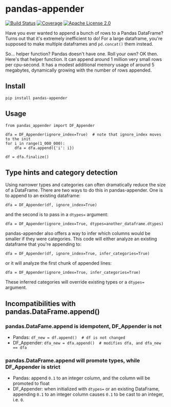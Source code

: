 # pandas-appender

[![Build Status](https://dev.azure.com/lindahl0577/pandas-appender/_apis/build/status/wumpus.pandas-appender?branchName=main)](https://dev.azure.com/lindahl0577/pandas-appender/_build/latest?definitionId=2&branchName=main) [![Coverage](https://coveralls.io/repos/github/wumpus/pandas-appender/badge.svg?branch=main)](https://coveralls.io/github/wumpus/pandas-appender?branch=main) [![Apache License 2.0](https://img.shields.io/github/license/wumpus/pandas-appender.svg)](LICENSE)

Have you ever wanted to append a bunch of rows to a Pandas DataFrame?
Turns out that it's extremely inefficient to do! For a large
dataframe, you're supposed to make multiple dataframes and `pd.concat()`
them instead.

So... helper function? Pandas doesn't have one. Roll your own?  OK
then. Here's that helper function. It can append around 1 million very
small rows per cpu-second. It has a modest additional memory usage of
around 5 megabytes, dynamically growing with the number of rows
appended.

## Install

`pip install pandas-appender`

## Usage

```
from pandas_appender import DF_Appender

dfa = DF_Appender(ignore_index=True)  # note that ignore_index moves to the init
for i in range(1_000_000):
    dfa = dfa.append({'i': i})

df = dfa.finalize()
```

## Type hints and category detection

Using narrower types and categories can often dramatically reduce the size of a
DataFrame. There are two ways to do this in pandas-appender. One is to
append to an existing dataframe:

```
dfa = DF_Appender(df, ignore_index=True)
```

and the second is to pass in a `dtypes=` argument:

```
dfa = DF_Appender(ignore_index=True, dtypes=another_dataframe.dtypes)
```

pandas-appender also offers a way to infer which columns would be smaller
if they were categories. This code will either analyze an existing dataframe
that you're appending to:
```
dfa = DF_Appender(df, ignore_index=True, infer_categories=True)
```
or it will analyze the first chunk of appended lines:
```
dfa = DF_Appender(ignore_index=True, infer_categories=True)
```
These inferred categories will override existing types or a `dtypes=` argument.

## Incompatibilities with pandas.DataFrame.append()

### pandas.DataFame.append is idempotent, DF_Appender is not

* Pandas: `df_new = df.append()  # df is not changed`
* DF_Appender: `dfa_new = dfa.append()  # modifies dfa, and dfa_new == dfa`

### pandas.DataFrame.append will promote types, while DF_Appender is strict 

* Pandas: append `0.1` to an integer column, and the column will be promoted to float
* DF_Appender: when initialized with `dtypes=` or an existing DataFrame, appending
`0.1` to an integer column causes `0.1` to be cast to an integer, i.e. `0`.
